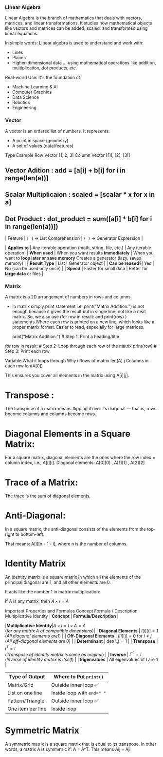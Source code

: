 
### Linear Algebra
Linear Algebra is the branch of mathematics that deals with vectors, matrices, and linear transformations.
It studies how mathematical objects like vectors and matrices can be added, scaled, and transformed using linear equations.

In simple words:
Linear algebra is used to understand and work with:
- Lines
- Planes
- Higher-dimensional data
… using mathematical operations like addition, multiplication, dot products, etc.

Real-world Use:
It's the foundation of:
- Machine Learning & AI
- Computer Graphics
- Data Science
- Robotics
- Engineering

### Vector
A vector is an ordered list of numbers.
It represents:
- A point in space (geometry)
- A set of values (data/features)

Type	        Example
Row Vector	    [1, 2, 3]
Column Vector	[[1], [2], [3]]

## Vector Adition : add = [a[i] + b[i] for i in range(len(a))]

## Scalar Multiplicaion : scaled = [scalar * x for x in a]

## Dot Product : dot_product = sum([a[i] * b[i] for i in range(len(a))])



| Feature           | `[ ]` → List Comprehension             | `( )` → Generator Expression  |

| **Applies to**    | Any iterable operation (math, string, file, etc.) | Any iterable operation|
| **When used**     | When you want results **immediately**  | When you want to **loop later or save memory** 	Creates a generator (lazy, saves memory) |
| **Result Type**   | List                                   | Generator object          |
| **Can be reused?**| Yes                                    | No (can be used only once)    |
| **Speed**         | Faster for small data                  | Better for **large data** or files   |


### Matrix
A matrix is a 2D arrangement of numbers in rows and columns.
- In matrix simply print statement i.e, print("Matrix Addition:") is not enough because it gives the 
  result but in single line, not like a neat matrix.
  So, we also use (for row in result:  and  print(row) ) statements.Where each row is printed on a new line, which looks like a proper matrix format. Easier to read, especially for large matrices.

  print("Matrix Addition:")       # Step 1: Print a heading/title

for row in result:              # Step 2: Loop through each row of the matrix
    print(row)                    # Step 3: Print each row


Variable	          What it loops through	          Why
i	                  Rows of matrix	              len(A)
j	                  Columns in each row	          len(A[0])

This ensures you cover all elements in the matrix using A[i][j].

# Transpose : 
The transpose of a matrix means flipping it over its diagonal — that is, rows become columns and columns become rows.


# Diagonal Elements in a Square Matrix:
For a square matrix, diagonal elements are the ones where the row index = column index, i.e., A[i][i].
Diagonal elements: A[0][0] , A[1][1] , A[2][2] 

# Trace of a Matrix:
The trace is the sum of diagonal elements.

# Anti-Diagonal:
In a square matrix, the anti-diagonal consists of the elements from the top-right to bottom-left.

That means: A[i][n - 1 - i], where n is the number of columns.

# Identity Matrix
An identity matrix is a square matrix in which all the elements of the principal diagonal are 1, and all other elements are 0.

It acts like the number 1 in matrix multiplication:

If A is any matrix, then 𝐴 × 𝐼 = 𝐴

Important Properties and Formulas
Concept	Formula / Description
Multiplicative Identity	
| **Concept**               | **Formula/Description**                                                  |

|**Multiplicative Identity**|$A \times I = I \times A = A$ <br> (*for any matrix A of compatible dimensions*)|
| **Diagonal Elements**     | $I[i][i] = 1$ <br> (*All diagonal elements are1*)                       |
| **Off-Diagonal Elements** | $I[i][j] = 0$ for $i \ne j$ <br> (*All off-diagonal elements are 0*)    |
| **Determinant**           | $\text{det}(I_n) = 1$                                                   |
| **Transpose**             | $I^T = I$ <br> (*Transpose of identity matrix is same as original*)     |
| **Inverse**               | $I^{-1} = I$ <br> (*Inverse of identity matrix is itself*)              |
| **Eigenvalues**           | All eigenvalues of $I$ are **1**                                        |


| Type of Output    | Where to Put `print()`     |
| ----------------- | -------------------------- |
| Matrix/Grid       | Outside inner loop ✅       |
| List on one line  | Inside loop with `end=" "` |
| Pattern/Triangle  | Outside inner loop ✅       |
| One item per line | Inside loop                |


# Symmetric Matrix
A symmetric matrix is a square matrix that is equal to its transpose. In other words, a matrix 
A is symmetric if: A = A^T. This means Aij = Aji
​









